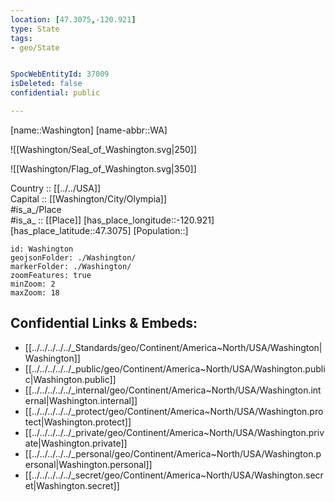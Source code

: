 ```yaml
---
location: [47.3075,-120.921] 
type: State
tags:
- geo/State


SpocWebEntityId: 37009
isDeleted: false
confidential: public

---
```

[name::Washington] 
[name-abbr::WA] 

![[Washington/Seal_of_Washington.svg|250]] 

![[Washington/Flag_of_Washington.svg|350]] 


Country :: [[../../USA]]  
Capital :: [[Washington/City/Olympia]]  
#is_a_/Place  
#is_a_ :: [[Place]] 
[has_place_longitude::-120.921] 
[has_place_latitude::47.3075] 
[Population::] 



```leaflet
id: Washington
geojsonFolder: ./Washington/
markerFolder: ./Washington/
zoomFeatures: true 
minZoom: 2 
maxZoom: 18
```


## Confidential Links & Embeds: 
- [[../../../../../_Standards/geo/Continent/America~North/USA/Washington|Washington]] 
- [[../../../../../_public/geo/Continent/America~North/USA/Washington.public|Washington.public]] 
- [[../../../../../_internal/geo/Continent/America~North/USA/Washington.internal|Washington.internal]] 
- [[../../../../../_protect/geo/Continent/America~North/USA/Washington.protect|Washington.protect]] 
- [[../../../../../_private/geo/Continent/America~North/USA/Washington.private|Washington.private]] 
- [[../../../../../_personal/geo/Continent/America~North/USA/Washington.personal|Washington.personal]] 
- [[../../../../../_secret/geo/Continent/America~North/USA/Washington.secret|Washington.secret]] 
